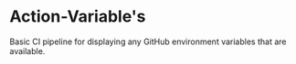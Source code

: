 # Action-Variable's

Basic CI pipeline for displaying any GitHub environment variables that are
available.
